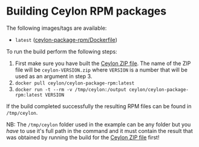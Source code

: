 # Building Ceylon RPM packages

The following images/tags are available:

 - `latest` ([ceylon-package-rpm/Dockerfile](https://github.com/ceylon-docker/ceylon-package-rpm/blob/master/Dockerfile))

To run the build perform the following steps:

 1. First make sure you have built the [Ceylon ZIP file](https://hub.docker.com/r/ceylon/ceylon-build/). The name of the ZIP file will be `ceylon-VERSION.zip` where `VERSION` is a number that will be used as an argument in step 3.
 2. `docker pull ceylon/ceylon-package-rpm:latest`
 3. `docker run -t --rm -v /tmp/ceylon:/output ceylon/ceylon-package-rpm:latest VERSION`

If the build completed successfully the resulting RPM files can be found in `/tmp/ceylon`.

NB: The `/tmp/ceylon` folder used in the example can be any folder but you *have* to use it's full path in the command and it must contain the result that was obtained by running the build for the  [Ceylon ZIP file](https://hub.docker.com/r/ceylon/ceylon-build/) first!
